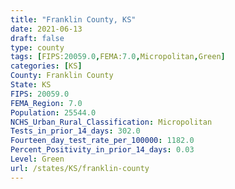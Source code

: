 ```yaml
---
title: "Franklin County, KS"
date: 2021-06-13
draft: false
type: county
tags: [FIPS:20059.0,FEMA:7.0,Micropolitan,Green]
categories: [KS]
County: Franklin County
State: KS
FIPS: 20059.0
FEMA_Region: 7.0
Population: 25544.0
NCHS_Urban_Rural_Classification: Micropolitan
Tests_in_prior_14_days: 302.0
Fourteen_day_test_rate_per_100000: 1182.0
Percent_Positivity_in_prior_14_days: 0.03
Level: Green
url: /states/KS/franklin-county
---
```



